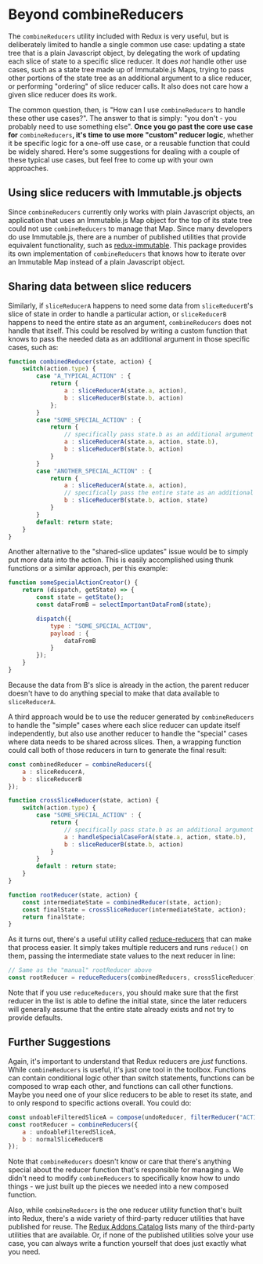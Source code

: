 # Beyond combineReducers

The `combineReducers` utility included with Redux is very useful, but is deliberately limited to handle a single common use case: updating a state tree that is a plain Javascript object, by delegating the work of updating each slice of state to a specific slice reducer. It does _not_ handle other use cases, such as a state tree made up of Immutable.js Maps, trying to pass other portions of the state tree as an additional argument to a slice reducer, or performing "ordering" of slice reducer calls. It also does not care how a given slice reducer does its work.

The common question, then, is "How can I use `combineReducers` to handle these other use cases?". The answer to that is simply: "you don't - you probably need to use something else". **Once you go past the core use case for** `combineReducers`**, it's time to use more "custom" reducer logic**, whether it be specific logic for a one-off use case, or a reusable function that could be widely shared. Here's some suggestions for dealing with a couple of these typical use cases, but feel free to come up with your own approaches.

## Using slice reducers with Immutable.js objects

Since `combineReducers` currently only works with plain Javascript objects, an application that uses an Immutable.js Map object for the top of its state tree could not use `combineReducers` to manage that Map. Since many developers do use Immutable.js, there are a number of published utilities that provide equivalent functionality, such as [redux-immutable](https://github.com/gajus/redux-immutable). This package provides its own implementation of `combineReducers` that knows how to iterate over an Immutable Map instead of a plain Javascript object.

## Sharing data between slice reducers

Similarly, if `sliceReducerA` happens to need some data from `sliceReducerB`'s slice of state in order to handle a particular action, or `sliceReducerB` happens to need the entire state as an argument, `combineReducers` does not handle that itself. This could be resolved by writing a custom function that knows to pass the needed data as an additional argument in those specific cases, such as:

```javascript
function combinedReducer(state, action) {
    switch(action.type) {
        case "A_TYPICAL_ACTION" : {
            return {
                a : sliceReducerA(state.a, action),
                b : sliceReducerB(state.b, action)
            };
        }
        case "SOME_SPECIAL_ACTION" : {
            return {
                // specifically pass state.b as an additional argument
                a : sliceReducerA(state.a, action, state.b),
                b : sliceReducerB(state.b, action)
            }        
        }
        case "ANOTHER_SPECIAL_ACTION" : {
            return {
                a : sliceReducerA(state.a, action),
                // specifically pass the entire state as an additional argument
                b : sliceReducerB(state.b, action, state)
            }         
        }    
        default: return state;
    }
}
```

Another alternative to the "shared-slice updates" issue would be to simply put more data into the action. This is easily accomplished using thunk functions or a similar approach, per this example:

```javascript
function someSpecialActionCreator() {
    return (dispatch, getState) => {
        const state = getState();
        const dataFromB = selectImportantDataFromB(state);

        dispatch({
            type : "SOME_SPECIAL_ACTION",
            payload : {
                dataFromB
            }
        });
    }
}
```

Because the data from B's slice is already in the action, the parent reducer doesn't have to do anything special to make that data available to `sliceReducerA`.

A third approach would be to use the reducer generated by `combineReducers` to handle the "simple" cases where each slice reducer can update itself independently, but also use another reducer to handle the "special" cases where data needs to be shared across slices. Then, a wrapping function could call both of those reducers in turn to generate the final result:

```javascript
const combinedReducer = combineReducers({
    a : sliceReducerA,
    b : sliceReducerB
}); 

function crossSliceReducer(state, action) {
    switch(action.type) {
        case "SOME_SPECIAL_ACTION" : {
            return {
                // specifically pass state.b as an additional argument
                a : handleSpecialCaseForA(state.a, action, state.b),
                b : sliceReducerB(state.b, action)
            }        
        }
        default : return state;
    }
}

function rootReducer(state, action) {
    const intermediateState = combinedReducer(state, action);
    const finalState = crossSliceReducer(intermediateState, action);
    return finalState;
}
```

As it turns out, there's a useful utility called [reduce-reducers](https://github.com/acdlite/reduce-reducers) that can make that process easier. It simply takes multiple reducers and runs `reduce()` on them, passing the intermediate state values to the next reducer in line:

```javascript
// Same as the "manual" rootReducer above
const rootReducer = reduceReducers(combinedReducers, crossSliceReducer);
```

Note that if you use `reduceReducers`, you should make sure that the first reducer in the list is able to define the initial state, since the later reducers will generally assume that the entire state already exists and not try to provide defaults.

## Further Suggestions

Again, it's important to understand that Redux reducers are _just_ functions. While `combineReducers` is useful, it's just one tool in the toolbox. Functions can contain conditional logic other than switch statements, functions can be composed to wrap each other, and functions can call other functions. Maybe you need one of your slice reducers to be able to reset its state, and to only respond to specific actions overall. You could do:

```javascript
const undoableFilteredSliceA = compose(undoReducer, filterReducer("ACTION_1", "ACTION_2"), sliceReducerA);
const rootReducer = combineReducers({
    a : undoableFilteredSliceA,
    b : normalSliceReducerB
});
```

Note that `combineReducers` doesn't know or care that there's anything special about the reducer function that's responsible for managing `a`. We didn't need to modify `combineReducers` to specifically know how to undo things - we just built up the pieces we needed into a new composed function.

Also, while `combineReducers` is the one reducer utility function that's built into Redux, there's a wide variety of third-party reducer utilities that have published for reuse. The [Redux Addons Catalog](https://github.com/markerikson/redux-ecosystem-links) lists many of the third-party utilities that are available. Or, if none of the published utilities solve your use case, you can always write a function yourself that does just exactly what you need.

